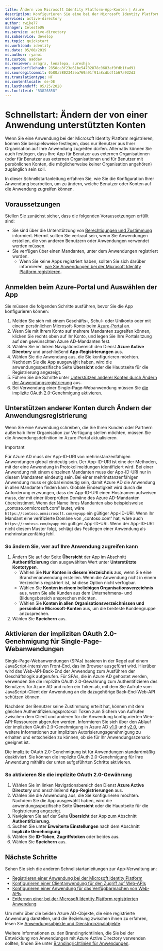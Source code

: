 ```yaml
---
title: Ändern von Microsoft Identity Platform-App-Konten | Azure
description: Konfigurieren Sie eine bei der Microsoft Identity Platform registrierte Anwendung, um zu ändern, welche Benutzer oder Konten auf die Anwendung zugreifen können.
services: active-directory
author: rwike77
manager: CelesteDG
ms.service: active-directory
ms.subservice: develop
ms.topic: quickstart
ms.workload: identity
ms.date: 05/08/2019
ms.author: ryanwi
ms.custom: aaddev
ms.reviewer: aragra, lenalepa, sureshja
ms.openlocfilehash: 2850ca3f23e61be54702878c0683af9fdb1fad91
ms.sourcegitcommit: 0b80a5802343ea769a91f91a8cdbdf1b67a932d3
ms.translationtype: HT
ms.contentlocale: de-DE
ms.lasthandoff: 05/25/2020
ms.locfileid: "83826858"
---
```

# <a name="quickstart-modify-the-accounts-supported-by-an-application"></a>Schnellstart: Ändern der von einer Anwendung unterstützten Konten

Wenn Sie eine Anwendung bei der Microsoft Identity Platform registrieren, können Sie beispielsweise festlegen, dass nur Benutzer aus Ihrer Organisation auf Ihre Anwendung zugreifen dürfen. Alternativ können Sie auch festlegen, dass Ihre App für Benutzer aus externen Organisationen (oder für Benutzer aus externen Organisationen und für Benutzer mit persönlichen Konten, die möglicherweise keiner Organisation angehören) zugänglich sein soll.

In dieser Schnellstartanleitung erfahren Sie, wie Sie die Konfiguration Ihrer Anwendung bearbeiten, um zu ändern, welche Benutzer oder Konten auf die Anwendung zugreifen können.

## <a name="prerequisites"></a>Voraussetzungen

Stellen Sie zunächst sicher, dass die folgenden Voraussetzungen erfüllt sind:

* Sie sind über die Unterstützung von [Berechtigungen und Zustimmung](v2-permissions-and-consent.md) informiert. Hiermit sollten Sie vertraut sein, wenn Sie Anwendungen erstellen, die von anderen Benutzern oder Anwendungen verwendet werden müssen.
* Sie verfügen über einen Mandanten, unter dem Anwendungen registriert wurden.
  * Wenn Sie keine Apps registriert haben, sollten Sie sich darüber informieren, [wie Sie Anwendungen bei der Microsoft Identity Platform registrieren](quickstart-register-app.md).

## <a name="sign-in-to-the-azure-portal-and-select-the-app"></a>Anmelden beim Azure-Portal und Auswählen der App

Sie müssen die folgenden Schritte ausführen, bevor Sie die App konfigurieren können:

1. Melden Sie sich mit einem Geschäfts-, Schul- oder Unikonto oder mit einem persönlichen Microsoft-Konto beim [Azure-Portal](https://portal.azure.com) an.
1. Wenn Sie mit Ihrem Konto auf mehrere Mandanten zugreifen können, klicken Sie rechts oben auf Ihr Konto, und legen Sie Ihre Portalsitzung auf den gewünschten Azure AD-Mandanten fest.
1. Wählen Sie im linken Navigationsbereich den Dienst **Azure Active Directory** und anschließend **App-Registrierungen** aus.
1. Wählen Sie die Anwendung aus, die Sie konfigurieren möchten. Nachdem Sie die App ausgewählt haben, wird die anwendungsspezifische Seite **Übersicht** oder die Hauptseite für die Registrierung angezeigt.
1. Führen Sie die Schritte unter [Unterstützen anderer Konten durch Ändern der Anwendungsregistrierung](#change-the-application-registration-to-support-different-accounts) aus.
1. Bei Verwendung einer Single-Page-Webanwendung müssen Sie [die implizite OAuth 2.0-Genehmigung aktivieren](#enable-oauth-20-implicit-grant-for-single-page-applications).

## <a name="change-the-application-registration-to-support-different-accounts"></a>Unterstützen anderer Konten durch Ändern der Anwendungsregistrierung

Wenn Sie eine Anwendung schreiben, die Sie Ihren Kunden oder Partnern außerhalb Ihrer Organisation zur Verfügung stellen möchten, müssen Sie die Anwendungsdefinition im Azure-Portal aktualisieren.

> [!IMPORTANT]
> Für Azure AD muss der App-ID-URI von mehrinstanzenfähigen Anwendungen global eindeutig sein. Der App-ID-URI ist eine der Methoden, mit der eine Anwendung in Protokollmeldungen identifiziert wird. Bei einer Anwendung mit einem einzelnen Mandanten muss der App-ID-URI nur in diesem Mandanten eindeutig sein. Bei einer mehrinstanzenfähigen Anwendung muss er global eindeutig sein, damit Azure AD die Anwendung in allen Mandanten finden kann. Globale Eindeutigkeit wird durch die Anforderung erzwungen, dass der App-ID-URI einen Hostnamen aufweisen muss, der mit einer überprüften Domäne des Azure AD-Mandanten übereinstimmt. Wenn der Name Ihres Mandanten also beispielsweise „contoso.onmicrosoft.com“ lautet, wäre `https://contoso.onmicrosoft.com/myapp` ein gültiger App-ID-URI. Wenn Ihr Mandant eine verifizierte Domäne von „contoso.com“ hat, wäre auch `https://contoso.com/myapp` ein gültiger App-ID-URI. Wenn der App-ID-URI nicht diesem Muster folgt, schlägt das Festlegen einer Anwendung als mehrinstanzenfähig fehl.

### <a name="to-change-who-can-access-your-application"></a>So ändern Sie, wer auf Ihre Anwendung zugreifen kann

1. Ändern Sie auf der Seite **Übersicht** der App im Abschnitt **Authentifizierung** den ausgewählten Wert unter **Unterstützte Kontotypen**.
    * Wählen Sie **Nur Konten in diesem Verzeichnis** aus, wenn Sie eine Branchenanwendung erstellen. Wenn die Anwendung nicht in einem Verzeichnis registriert ist, ist diese Option nicht verfügbar.
    * Wählen Sie **Konten in einem beliebigen Organisationsverzeichnis** aus, wenn Sie alle Kunden aus dem Unternehmens- und Bildungsbereich ansprechen möchten.
    * Wählen Sie **Konten in allen Organisationsverzeichnissen und persönliche Microsoft-Konten** aus, um die breiteste Kundengruppe anzusprechen.
1. Wählen Sie **Speichern** aus.

## <a name="enable-oauth-20-implicit-grant-for-single-page-applications"></a>Aktivieren der impliziten OAuth 2.0-Genehmigung für Single-Page-Webanwendungen

Single-Page-Webanwendungen (SPAs) basieren in der Regel auf einem JavaScript-intensiven Front-End, das im Browser ausgeführt wird. Hierüber wird das Web-API-Back-End der Anwendung zum Ausführen der Geschäftslogik aufgerufen. Für SPAs, die in Azure AD gehostet werden, verwenden Sie die implizite OAuth 2.0-Gewährung zum Authentifizieren des Benutzers für Azure AD und rufen ein Token ab, mit dem Sie Aufrufe vom JavaScript-Client der Anwendung an die dazugehörige Back-End-Web-API schützen können.

Nachdem der Benutzer seine Zustimmung erteilt hat, können mit dem gleichen Authentifizierungsprotokoll Token zum Sichern von Aufrufen zwischen dem Client und anderen für die Anwendung konfigurierten Web-API-Ressourcen abgerufen werden. Informieren Sie sich über den Ablauf der impliziten OAuth 2.0-Genehmigung in Azure AD [v1.0](../azuread-dev/v1-oauth2-implicit-grant-flow.md) und [v2.0](v2-oauth2-implicit-grant-flow.md), um weitere Informationen zur impliziten Autorisierungsgenehmigung zu erhalten und entscheiden zu können, ob sie für Ihr Anwendungsszenario geeignet ist.

Die implizite OAuth 2.0-Genehmigung ist für Anwendungen standardmäßig deaktiviert. Sie können die implizite OAuth 2.0-Genehmigung für Ihre Anwendung mithilfe der unten aufgeführten Schritte aktivieren.

### <a name="to-enable-oauth-20-implicit-grant"></a>So aktivieren Sie die implizite OAuth 2.0-Gewährung

1. Wählen Sie im linken Navigationsbereich den Dienst **Azure Active Directory** und anschließend **App-Registrierungen** aus.
1. Wählen Sie die Anwendung aus, die Sie konfigurieren möchten. Nachdem Sie die App ausgewählt haben, wird die anwendungsspezifische Seite **Übersicht** oder die Hauptseite für die Registrierung angezeigt.
1. Navigieren Sie auf der Seite **Übersicht** der App zum Abschnitt **Authentifizierung**.
1. Suchen Sie unter **Erweiterte Einstellungen** nach dem Abschnitt **Implizite Genehmigung**.
1. Wählen Sie **ID-Token**, **Zugriffstoken** oder beides aus.
1. Wählen Sie **Speichern** aus.

## <a name="next-steps"></a>Nächste Schritte

Sehen Sie sich die anderen Schnellstartanleitungen zur App-Verwaltung an:

* [Registrieren einer Anwendung bei der Microsoft Identity Platform](quickstart-register-app.md)
* [Konfigurieren einer Clientanwendung für den Zugriff auf Web-APIs](quickstart-configure-app-access-web-apis.md)
* [Konfigurieren einer Anwendung für das Verfügbarmachen von Web-APIs](quickstart-configure-app-expose-web-apis.md)
* [Entfernen einer bei der Microsoft Identity Platform registrierten Anwendung](quickstart-remove-app.md)

Um mehr über die beiden Azure AD-Objekte, die eine registrierte Anwendung darstellen, und die Beziehung zwischen ihnen zu erfahren, lesen Sie [Anwendungsobjekte und Dienstprinzipalobjekte](app-objects-and-service-principals.md).

Weitere Informationen zu den Brandingrichtlinien, die Sie bei der Entwicklung von Anwendungen mit Azure Active Directory verwenden sollten, finden Sie unter [Brandingrichtlinien für Anwendungen](howto-add-branding-in-azure-ad-apps.md).
